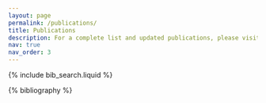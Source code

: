 ```yaml
---
layout: page
permalink: /publications/
title: Publications
description: For a complete list and updated publications, please visit my [Google Scholar](https://scholar.google.com/citations?hl=vi&authuser=3&user=xnzuZiAAAAAJ)
nav: true
nav_order: 3
---
```


<!-- _pages/publications.md -->

<!-- Bibsearch Feature -->

{% include bib_search.liquid %}

<div class="publications">

{% bibliography %}

</div>
